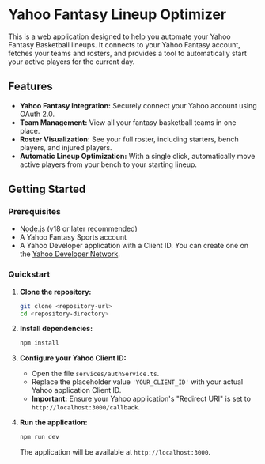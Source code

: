 # Yahoo Fantasy Lineup Optimizer

This is a web application designed to help you automate your Yahoo Fantasy Basketball lineups. It connects to your Yahoo Fantasy account, fetches your teams and rosters, and provides a tool to automatically start your active players for the current day.

## Features

*   **Yahoo Fantasy Integration:** Securely connect your Yahoo account using OAuth 2.0.
*   **Team Management:** View all your fantasy basketball teams in one place.
*   **Roster Visualization:** See your full roster, including starters, bench players, and injured players.
*   **Automatic Lineup Optimization:** With a single click, automatically move active players from your bench to your starting lineup.

## Getting Started

### Prerequisites

*   [Node.js](https://nodejs.org/) (v18 or later recommended)
*   A Yahoo Fantasy Sports account
*   A Yahoo Developer application with a Client ID. You can create one on the [Yahoo Developer Network](https://developer.yahoo.com/).

### Quickstart

1.  **Clone the repository:**
    ```bash
    git clone <repository-url>
    cd <repository-directory>
    ```

2.  **Install dependencies:**
    ```bash
    npm install
    ```

3.  **Configure your Yahoo Client ID:**
    - Open the file `services/authService.ts`.
    - Replace the placeholder value `'YOUR_CLIENT_ID'` with your actual Yahoo application Client ID.
    - **Important:** Ensure your Yahoo application's "Redirect URI" is set to `http://localhost:3000/callback`.

4.  **Run the application:**
    ```bash
    npm run dev
    ```
    The application will be available at `http://localhost:3000`.
